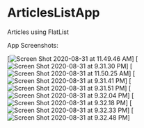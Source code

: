 # ArticlesListApp
Articles using FlatList

App Screenshots:


[![Screen Shot 2020-08-31 at 11.49.46 AM](https://i.imgur.com/zsB7whv.png)]
[![Screen Shot 2020-08-31 at 9.31.30 PM](https://i.imgur.com/5Wnzf2E.png)]
[![Screen Shot 2020-08-31 at 11.50.25 AM](https://i.imgur.com/ugdaHjp.png)]
[![Screen Shot 2020-08-31 at 9.31.41 PM](https://i.imgur.com/pAgzKfq.png)]
[![Screen Shot 2020-08-31 at 9.31.51 PM](https://i.imgur.com/6uP3GGo.png)]
[![Screen Shot 2020-08-31 at 9.32.04 PM](https://i.imgur.com/U4FcWTl.png)]
[![Screen Shot 2020-08-31 at 9.32.18 PM](https://i.imgur.com/t3GqRJk.png)]
[![Screen Shot 2020-08-31 at 9.32.33 PM](https://i.imgur.com/XIj4F7K.png)]
[![Screen Shot 2020-08-31 at 9.32.48 PM](https://i.imgur.com/ZnxdQvB.png)]
